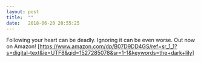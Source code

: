 ```yaml
---
layout: post
title:  ""
date:   2018-06-20 20:55:25
---
```

Following your heart can be deadly. Ignoring it can be even worse. Out now on Amazon!
[https://www.amazon.com/dp/B07D9DD4GS/ref=sr_1_1?s=digital-text&ie=UTF8&qid=1527285078&sr=1-1&keywords=the+dark+lily]

